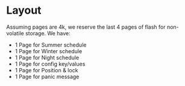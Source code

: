 # Layout

Assuming pages are 4k, we reserve the last 4 pages of flash for non-volatile storage. We have:

- 1 Page for Summer schedule
- 1 Page for Winter schedule
- 1 Page for Night schedule
- 1 Page for config key/values
- 1 Page for Position & lock
- 1 Page for panic message